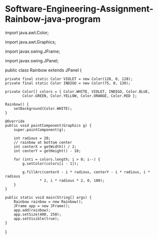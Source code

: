 # Software-Engineering-Assignment-Rainbow-java-program

import java.awt.Color;

import java.awt.Graphics;

import javax.swing.JFrame;

import javax.swing.JPanel;

public class Rainbow extends JPanel {

    private final static Color VIOLET = new Color(128, 0, 128);
    private final static Color INDIGO = new Color(75, 0, 130);

    private Color[] colors = { Color.WHITE, VIOLET, INDIGO, Color.BLUE,
            Color.GREEN, Color.YELLOW, Color.ORANGE, Color.RED };

    Rainbow() {
        setBackground(Color.WHITE);
    }

    @Override
    public void paintComponent(Graphics g) {
        super.paintComponent(g);

        int radious = 20;
        // rainbow at bottom center
        int centerX = getWidth() / 2;
        int centerY = getHeight() - 10;

        for (inti = colors.length; i > 0; i--) {
            g.setColor(colors[i - 1]);

            g.fillArc(centerX - i * radious, centerY - i * radious, i * radious
                    * 2, i * radious * 2, 0, 180);
        }
    }

    public static void main(String[] args) {
        Rainbow rainbow = new Rainbow();
        JFrame app = new JFrame();
        app.add(rainbow);
        app.setSize(400, 250);
        app.setVisible(true);
    }

}
